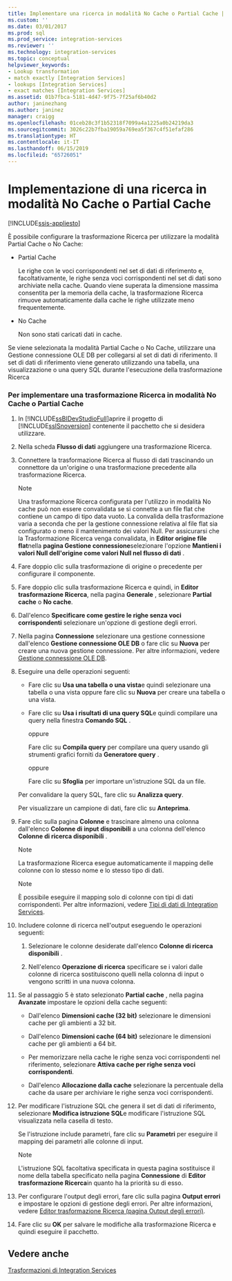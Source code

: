 ```yaml
---
title: Implementare una ricerca in modalità No Cache o Partial Cache | Microsoft Docs
ms.custom: ''
ms.date: 03/01/2017
ms.prod: sql
ms.prod_service: integration-services
ms.reviewer: ''
ms.technology: integration-services
ms.topic: conceptual
helpviewer_keywords:
- Lookup transformation
- match exactly [Integration Services]
- lookups [Integration Services]
- exact matches [Integration Services]
ms.assetid: 01b7fbca-5181-4d47-9f75-7f25af6b40d2
author: janinezhang
ms.author: janinez
manager: craigg
ms.openlocfilehash: 01ceb28c3f1b52318f7099a4a1225a0b24219da3
ms.sourcegitcommit: 3026c22b7fba19059a769ea5f367c4f51efaf286
ms.translationtype: HT
ms.contentlocale: it-IT
ms.lasthandoff: 06/15/2019
ms.locfileid: "65726051"
---
```

# <a name="implement-a-lookup-in-no-cache-or-partial-cache-mode"></a>Implementazione di una ricerca in modalità No Cache o Partial Cache

[!INCLUDE[ssis-appliesto](../../../includes/ssis-appliesto-ssvrpluslinux-asdb-asdw-xxx.md)]


  È possibile configurare la trasformazione Ricerca per utilizzare la modalità Partial Cache o No Cache:  
  
-   Partial Cache  
  
     Le righe con le voci corrispondenti nel set di dati di riferimento e, facoltativamente, le righe senza voci corrispondenti nel set di dati sono archiviate nella cache. Quando viene superata la dimensione massima consentita per la memoria della cache, la trasformazione Ricerca rimuove automaticamente dalla cache le righe utilizzate meno frequentemente.  
  
-   No Cache  
  
     Non sono stati caricati dati in cache.  
  
 Se viene selezionata la modalità Partial Cache o No Cache, utilizzare una Gestione connessione OLE DB per collegarsi al set di dati di riferimento. Il set di dati di riferimento viene generato utilizzando una tabella, una visualizzazione o una query SQL durante l'esecuzione della trasformazione Ricerca  
  
### <a name="to-implement-a-lookup-transformation-in-no-cache-or-partial-cache-mode"></a>Per implementare una trasformazione Ricerca in modalità No Cache o Partial Cache  
  
1.  In [!INCLUDE[ssBIDevStudioFull](../../../includes/ssbidevstudiofull-md.md)]aprire il progetto di [!INCLUDE[ssISnoversion](../../../includes/ssisnoversion-md.md)] contenente il pacchetto che si desidera utilizzare.  
  
2.  Nella scheda **Flusso di dati** aggiungere una trasformazione Ricerca.  
  
3.  Connettere la trasformazione Ricerca al flusso di dati trascinando un connettore da un'origine o una trasformazione precedente alla trasformazione Ricerca.  
  
    > [!NOTE]  
    >  Una trasformazione Ricerca configurata per l'utilizzo in modalità No cache può non essere convalidata se si connette a un file flat che contiene un campo di tipo data vuoto. La convalida della trasformazione varia a seconda che per la gestione connessione relativa al file flat sia configurato o meno il mantenimento dei valori Null. Per assicurarsi che la Trasformazione Ricerca venga convalidata, in **Editor origine file flat**nella **pagina Gestione connessione**selezionare l'opzione **Mantieni i valori Null dell'origine come valori Null nel flusso di dati** .  
  
4.  Fare doppio clic sulla trasformazione di origine o precedente per configurare il componente.  
  
5.  Fare doppio clic sulla trasformazione Ricerca e quindi, in **Editor trasformazione Ricerca**, nella pagina **Generale** , selezionare **Partial cache** o **No cache**.  
  
6.  Dall'elenco **Specificare come gestire le righe senza voci corrispondenti** selezionare un'opzione di gestione degli errori.  
  
7.  Nella pagina **Connessione** selezionare una gestione connessione dall'elenco **Gestione connessione OLE DB** o fare clic su **Nuova** per creare una nuova gestione connessione. Per altre informazioni, vedere [Gestione connessione OLE DB](../../../integration-services/connection-manager/ole-db-connection-manager.md).  
  
8.  Eseguire una delle operazioni seguenti:  
  
    -   Fare clic su **Usa una tabella o una vista**e quindi selezionare una tabella o una vista oppure fare clic su **Nuova** per creare una tabella o una vista.  
  
    -   Fare clic su **Usa i risultati di una query SQL**e quindi compilare una query nella finestra **Comando SQL** .  
  
         oppure  
  
         Fare clic su **Compila query** per compilare una query usando gli strumenti grafici forniti da **Generatore query** .  
  
         oppure  
  
         Fare clic su **Sfoglia** per importare un'istruzione SQL da un file.  
  
     Per convalidare la query SQL, fare clic su **Analizza query**.  
  
     Per visualizzare un campione di dati, fare clic su **Anteprima**.  
  
9. Fare clic sulla pagina **Colonne** e trascinare almeno una colonna dall'elenco **Colonne di input disponibili** a una colonna dell'elenco **Colonne di ricerca disponibili** .  
  
    > [!NOTE]  
    >  La trasformazione Ricerca esegue automaticamente il mapping delle colonne con lo stesso nome e lo stesso tipo di dati.  
  
    > [!NOTE]  
    >  È possibile eseguire il mapping solo di colonne con tipi di dati corrispondenti. Per altre informazioni, vedere [Tipi di dati di Integration Services](../../../integration-services/data-flow/integration-services-data-types.md).  
  
10. Includere colonne di ricerca nell'output eseguendo le operazioni seguenti:  
  
    1.  Selezionare le colonne desiderate dall'elenco **Colonne di ricerca disponibili** .  
  
    2.  Nell'elenco **Operazione di ricerca** specificare se i valori dalle colonne di ricerca sostituiscono quelli nella colonna di input o vengono scritti in una nuova colonna.  
  
11. Se al passaggio 5 è stato selezionato **Partial cache** , nella pagina **Avanzate** impostare le opzioni della cache seguenti:  
  
    -   Dall'elenco **Dimensioni cache (32 bit)** selezionare le dimensioni cache per gli ambienti a 32 bit.  
  
    -   Dall'elenco **Dimensioni cache (64 bit)** selezionare le dimensioni cache per gli ambienti a 64 bit.  
  
    -   Per memorizzare nella cache le righe senza voci corrispondenti nel riferimento, selezionare **Attiva cache per righe senza voci corrispondenti**.  
  
    -   Dall'elenco **Allocazione dalla cache** selezionare la percentuale della cache da usare per archiviare le righe senza voci corrispondenti.  
  
12. Per modificare l'istruzione SQL che genera il set di dati di riferimento, selezionare **Modifica istruzione SQL**e modificare l'istruzione SQL visualizzata nella casella di testo.  
  
     Se l'istruzione include parametri, fare clic su **Parametri** per eseguire il mapping dei parametri alle colonne di input.  
  
    > [!NOTE]  
    >  L'istruzione SQL facoltativa specificata in questa pagina sostituisce il nome della tabella specificato nella pagina **Connessione** di **Editor trasformazione Ricerca**in quanto ha la priorità su di esso.  
  
13. Per configurare l'output degli errori, fare clic sulla pagina **Output errori** e impostare le opzioni di gestione degli errori. Per altre informazioni, vedere [Editor trasformazione Ricerca &#40;pagina Output degli errori&#41;](../../../integration-services/data-flow/transformations/lookup-transformation-editor-error-output-page.md).  
  
14. Fare clic su **OK** per salvare le modifiche alla trasformazione Ricerca e quindi eseguire il pacchetto.  
  
## <a name="see-also"></a>Vedere anche  
 [Trasformazioni di Integration Services](../../../integration-services/data-flow/transformations/integration-services-transformations.md)  
  
  
